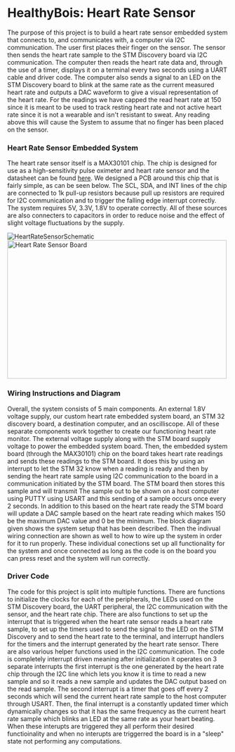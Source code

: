 # **HealthyBois: Heart Rate Sensor** 

The purpose of this project is to build a heart rate sensor embedded system that connects to, and communicates with, a computer via I2C communication. The user first places their finger on the sensor. The sensor then sends the heart rate sample to the STM Discovery board via I2C communication. The computer then reads the heart rate data and, through the use of a timer, displays it on a terminal every two seconds using a UART cable and driver code. The computer also sends a signal to an LED on the STM Discovery board to blink at the same rate as the current measured heart rate and outputs a DAC waveform to give a visual representation of the heart rate. For the readings we have capped the read heart rate at 150 since it is meant to be used to track resting heart rate and not active heart rate since it is not a wearable and isn't resistant to sweat. Any reading above this will cause the System to assume that no finger has been placed on the sensor.

### **Heart Rate Sensor Embedded System**
The heart rate sensor itself is a MAX30101 chip. The chip is designed for use as a high-sensitivity pulse oximeter and heart rate sensor and the datasheet can be found [here](https://www.mouser.com/datasheet/2/256/MAX30101-953565.pdf). We designed a PCB around this chip that is fairly simple, as can be seen below. The SCL, SDA, and INT lines of the chip are connected to 1k pull-up resistors because pull up resistors are required for I2C communication and to trigger the falling edge interrupt correctly. The system requires 5V, 3.3V, 1.8V to operate correctly. All of these sources are also connecters to capacitors in order to reduce noise and the effect of slight voltage fluctuations by the supply. 

![HeartRateSensorSchematic](https://user-images.githubusercontent.com/42393799/116840731-3c4b2800-ab94-11eb-90b4-3cf1dd2ed1d2.png) 
<img src="https://user-images.githubusercontent.com/42393799/116913297-87058800-ac06-11eb-82c9-e1df888534c6.png" alt="Heart Rate Sensor Board" width="500" height="315">

### **Wiring Instructions and Diagram**
Overall, the system consists of 5 main components. An external 1.8V voltage supply, our custom heart rate embedded system board, an STM 32 discovery board, a destination computer, and an oscilliscope. All of these separate components work together to create our functioning heart rate monitor. The external voltage supply along with the STM board supply voltage to power the embedded system board. Then, the embedded system board (through the MAX30101) chip on the board takes heart rate readings and sends these readings to the STM board. It does this by using an interrupt to let the STM 32 know when a reading is ready and then by sending the heart rate sample using I2C communication to the board in a communication initiated by the STM board. The STM board then stores this sample and will transmit The sample out to be shown on a host computer using PUTTY using USART and this sending of a sample occurs once every 2 seconds. In addition to this based on the heart rate ready the STM board will update a DAC sample based on the heart rate reading which makes 150 be the maximum DAC value and 0 be the minimum. The block diagram given shows the system setup that has been described. Then the indivual wiring connection are shown as well to how to wire up the system in order for it to run properly. These individual conections set up all functionality for the system and once connected as long as the code is on the board you can press reset and the system will run correctly.

### **Driver Code**
The code for this project is split into multiple functions. There are functions to initialize the clocks for each of the peripherals, the LEDs used on the STM Discovery board, the UART peripheral, the I2C communication with the sensor, and the heart rate chip. There are also functions to set up the interrupt that is triggered when the heart rate sensor reads a heart rate sample, to set up the timers used to send the signal to the LED on the STM Discovery and to send the heart rate to the terminal, and interrupt handlers for the timers and the interrupt generated by the heart rate sensor. There are also various helper functions used in the I2C communication. The code is completely interrupt driven meaning after initialization it operates on 3 separate interrupts the first interrupt is the one generated by the heart rate chip through the I2C line which lets you know it is time to read a new sample and so it reads a new sample and updates the DAC output based on the read sample. The second interrupt is a timer that goes off every 2 seconds which will send the current heart rate sample to the host computer through USART. Then, the final interrupt is a constantly updated timer which dynamically changes so that it has the same frequency as the current heart rate sample which blinks an LED at the same rate as your heart beating. When these interupts are triggered they all perform their desired  functioinality and when no interupts are triggerred the board is in a "sleep" state not performing any computations.
